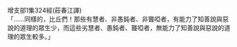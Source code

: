 增支部1集324經(莊春江譯)  
「……同樣的，比丘們！那些有慧者、非愚鈍者、非聾啞者，有能力了知善說與惡說的道理的眾生少，而這些劣慧者、愚鈍者、聾啞者，無能力了知善說與惡說的道理的眾生較多。」  
  
  

